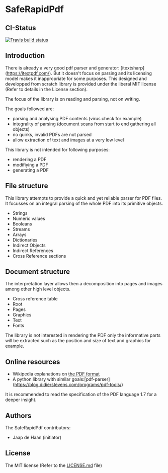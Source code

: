 # SafeRapidPdf

## CI-Status

[![Travis build status](https://img.shields.io/travis/jdehaan/SafeRapidPdf/master.svg?label=master&style=flat-square)](https://travis-ci.org/jdehaan/SafeRapidPdf)


## Introduction

There is already a very good pdf parser and generator: [itextsharp] (https://itextpdf.com/).
But it doesn't focus on parsing and its licensing model makes it inappropriate for some purposes.
This designed and developped from scratch library is provided under the liberal MIT license (Refer to details in the License section).

The focus of the library is on reading and parsing, not on writing.

The goals followed are:

 - parsing and analysing PDF contents (virus check for example)
 - integrality of parsing (document scans from start to end gathering all objects)
 - no quirks, invalid PDFs are not parsed
 - allow extraction of text and images at a very low level

This library is not intended for following purposes:

 - rendering a PDF
 - modifiying a PDF
 - generating a PDF

## File structure
 
This library attempts to provide a quick and yet reliable parser for PDF files. It focusses
on an integral parsing of the whole PDF into its primitive objects.

* Strings
* Numeric values
* Booleans
* Streams
* Arrays
* Dictionaries
* Indirect Objects
* Indirect References
* Cross Reference sections

## Document structure

The interpretation layer allows then a decomposition into pages and images among other
high level objects.

* Cross reference table
* Root
* Pages
* Graphics
* Text
* Fonts
 
The library is not interested in rendering the PDF only the informative parts will be
extracted such as the position and size of text and graphics for example.

## Online resources

 - Wikipedia explanations on [the PDF format](https://en.wikipedia.org/wiki/Portable_Document_Format)
 - A python library with similar goals:[pdf-parser] (https://blog.didierstevens.com/programs/pdf-tools/)

It is recommended to read the specification of the PDF language 1.7 for a deeper insight.
 
## Authors

The SafeRapidPdf contributors:

 - Jaap de Haan (initiator)

## License

The MIT license (Refer to the [LICENSE.md](https://github.com/jdehaan/SafeRapidPdf/blob/master/LICENSE.md) file)
